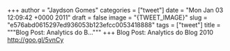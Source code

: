 
+++
author = "Jaydson Gomes"
categories = ["tweet"]
date = "Mon Jan 03 12:09:42 +0000 2011"
draft = false
image = "{TWEET_IMAGE}"
slug = "e576abd0615297ed936053b123efcc0053418888"
tags = ["tweet"]
title = """Blog Post: Analytics do B..."""
+++
Blog Post: Analytics do Blog 2010 http://goo.gl/5vnCy
